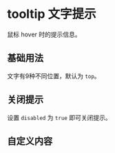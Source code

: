 <script setup>
import GovTooltipBase from "./tooltip-base.vue"
import GovTooltipDisabled from "./tooltip-disabled.vue"
import GovTooltipCustom from "./tooltip-custom.vue"
</script>

# tooltip 文字提示

鼠标 hover 时的提示信息。

## 基础用法

文字有9种不同位置，默认为 ```top```。

<GovTooltipBase />

## 关闭提示

设置 ```disabled``` 为 ```true``` 即可关闭提示。

<GovTooltipDisabled />

## 自定义内容

<GovTooltipCustom />
